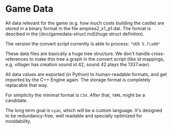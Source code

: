 Game Data
=========

All data relevant for the game (e.g. how much costs building the castle)
are stored in a binary format in the file empires2_x1_p1.dat.
The format is descibed in the [doc/gamedata-struct.md](huge struct definiton).

The version the convert script currently is able to process: `"VER 5.7\x00"`

These data files are basically a huge tree structure.
We don't handle cross-references to make this tree a graph in the convert
script (like id mappings, e.g. villager has creation sound id 42,
sound 42 plays the 1337.wav).

All data values are exported (in Python) to human-readable formats,
and get imported by the C++ Engine again.
The storage format is completely replacable that way.

For simplicity the minimal format is `CSV`.
After that, `YAML` might be a candidate.

The long term goal is `nyan`, which will be a custom language.
It's designed to be redundancy-free, well readable and
specially optimized for moddability.
